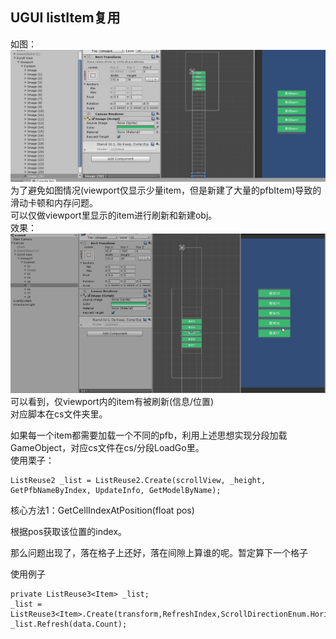 ## UGUI listItem复用  
如图：  
![](pic/27.png)  
为了避免如图情况(viewport仅显示少量item，但是新建了大量的pfbItem)导致的滑动卡顿和内存问题。  
可以仅做viewport里显示的item进行刷新和新建obj。  
效果：  
![](pic/28.gif)  
可以看到，仅viewport内的item有被刷新(信息/位置)  
对应脚本在cs文件夹里。  

如果每一个item都需要加载一个不同的pfb，利用上述思想实现分段加载GameObject，对应cs文件在cs/分段LoadGo里。  
使用栗子：   

	ListReuse2 _list = ListReuse2.Create(scrollView, _height, GetPfbNameByIndex, UpdateInfo, GetModelByName);



核心方法1：GetCellIndexAtPosition(float pos)

根据pos获取该位置的index。

那么问题出现了，落在格子上还好，落在间隙上算谁的呢。暂定算下一个格子

使用例子

```
private ListReuse3<Item> _list;
_list = ListReuse3<Item>.Create(transform,RefreshIndex,ScrollDirectionEnum.Horizontal);
_list.Refresh(data.Count);
```

